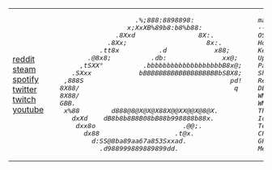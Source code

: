 <table border="0">
  <tr>
    <td>
      <a href="https://www.reddit.com/u/Phineas_123123">reddit</a><br />
      <a href="https://steamcommunity.com/profiles/76561199368795422">steam</a><br />
      <a href="https://open.spotify.com/user/31y7d5yswpaxbw2apaymgcxmzh5u">spotify</a><br />
      <a href="https://twitter.com/Phineasnyes">twitter</a><br />
      <a href="https://www.twitch.tv/phineas_123123">twitch</a><br />
      <a href="https://www.youtube.com/channel/UCiFxw0Muro7FWg7i0sSI6Lw">youtube</a><br />
    <td/>
    <td><pre style="font-style:italic">                   .%;888:8898898:                makszalata@makszalata-h61ms1 
                 x;XxXB%89b8:b8%b88:              ----------------------------
              .8Xxd                8X:.           OS: Garuda Linux x86_64
            .8Xx;                    8x:.         Host: H61M-S1
          .tt8x          .d            x88;       Kernel: 5.18.13-zen1-1-zen
       .@8x8;          .db:              xx@;     Uptime: 28 mins
     ,tSXX°          .bbbbbbbbbbbbbbbbbbbB8x@;    Packages: 1468 (pacman)[stable], 6 (flatpak)
   .SXxx            bBBBBBBBBBBBBBBBBBBBbSBX8;    Shell: bash 5.1.16
 ,888S                                     pd!    Resolution: 1280x1024
8X88/                                       q     DE: LXQt 1.1.0
8X88/                                             WM: KWin (X11)
GBB.                                              WM Theme: Sweet-Dark
 x%88        d888@8@X@X@X88X@@XX@@X@8@X.          Theme:  [Plasma], {?}Sweet-Dark [GTK2/3], Adwaita [G]
   dxXd    dB8b8b8B8B08bB88b998888b88x.           Icons: BeautyLine [GTK2/3], Adwaita [GTK4]
    dxx8o                      .@@;.              Terminal: qterminal
      dx88                   .t@x.                CPU: Intel Core i3-2120 (4) @ 3.3GHz
        d:SS@8ba89aa67a853Sxxad.                  GPU: Nvidia GeForce GT 430
          .d988999889889899dd.                    Memory: 1774MiB / 3886MiB</pre><td/>
  <tr/>
</table>
